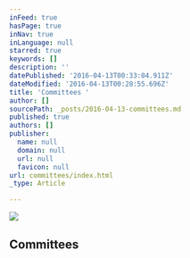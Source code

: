 ```yaml
---
inFeed: true
hasPage: true
inNav: true
inLanguage: null
starred: true
keywords: []
description: ''
datePublished: '2016-04-13T00:33:04.911Z'
dateModified: '2016-04-13T00:28:55.696Z'
title: 'Committees '
author: []
sourcePath: _posts/2016-04-13-committees.md
published: true
authors: []
publisher:
  name: null
  domain: null
  url: null
  favicon: null
url: committees/index.html
_type: Article

---
```

![](https://the-grid-user-content.s3-us-west-2.amazonaws.com/16032dd6-de87-4004-94c0-fbc8a56d72ea.png)

## Committees